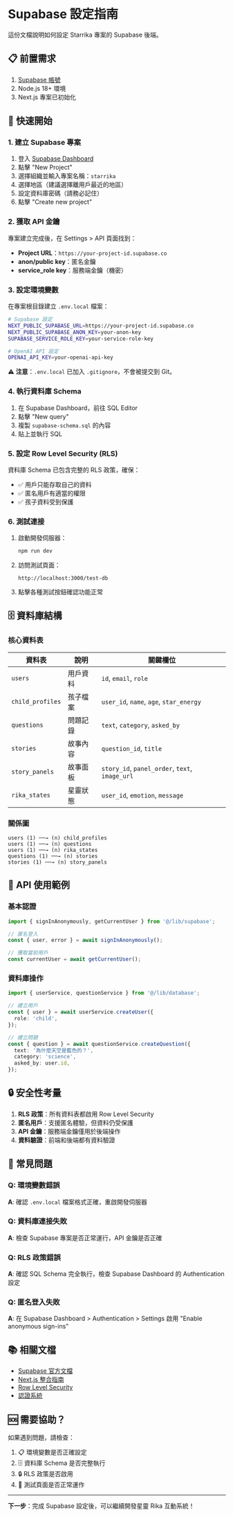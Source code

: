 # Supabase 設定指南

這份文檔說明如何設定 Starrika 專案的 Supabase 後端。

## 📋 前置需求

1. [Supabase 帳號](https://supabase.com)
2. Node.js 18+ 環境
3. Next.js 專案已初始化

## 🚀 快速開始

### 1. 建立 Supabase 專案

1. 登入 [Supabase Dashboard](https://app.supabase.com/)
2. 點擊 "New Project"
3. 選擇組織並輸入專案名稱：`starrika`
4. 選擇地區（建議選擇離用戶最近的地區）
5. 設定資料庫密碼（請務必記住）
6. 點擊 "Create new project"

### 2. 獲取 API 金鑰

專案建立完成後，在 Settings > API 頁面找到：

- **Project URL**：`https://your-project-id.supabase.co`
- **anon/public key**：匿名金鑰
- **service_role key**：服務端金鑰（機密）

### 3. 設定環境變數

在專案根目錄建立 `.env.local` 檔案：

```bash
# Supabase 設定
NEXT_PUBLIC_SUPABASE_URL=https://your-project-id.supabase.co
NEXT_PUBLIC_SUPABASE_ANON_KEY=your-anon-key
SUPABASE_SERVICE_ROLE_KEY=your-service-role-key

# OpenAI API 設定
OPENAI_API_KEY=your-openai-api-key
```

⚠️ **注意**：`.env.local` 已加入 `.gitignore`，不會被提交到 Git。

### 4. 執行資料庫 Schema

1. 在 Supabase Dashboard，前往 SQL Editor
2. 點擊 "New query"
3. 複製 `supabase-schema.sql` 的內容
4. 貼上並執行 SQL

### 5. 設定 Row Level Security (RLS)

資料庫 Schema 已包含完整的 RLS 政策，確保：

- ✅ 用戶只能存取自己的資料
- ✅ 匿名用戶有適當的權限
- ✅ 孩子資料受到保護

### 6. 測試連接

1. 啟動開發伺服器：

   ```bash
   npm run dev
   ```

2. 訪問測試頁面：

   ```
   http://localhost:3000/test-db
   ```

3. 點擊各種測試按鈕確認功能正常

## 🗄️ 資料庫結構

### 核心資料表

| 資料表           | 說明     | 關鍵欄位                                       |
| ---------------- | -------- | ---------------------------------------------- |
| `users`          | 用戶資料 | `id`, `email`, `role`                          |
| `child_profiles` | 孩子檔案 | `user_id`, `name`, `age`, `star_energy`        |
| `questions`      | 問題記錄 | `text`, `category`, `asked_by`                 |
| `stories`        | 故事內容 | `question_id`, `title`                         |
| `story_panels`   | 故事面板 | `story_id`, `panel_order`, `text`, `image_url` |
| `rika_states`    | 星靈狀態 | `user_id`, `emotion`, `message`                |

### 關係圖

```
users (1) ──→ (n) child_profiles
users (1) ──→ (n) questions
users (1) ──→ (n) rika_states
questions (1) ──→ (n) stories
stories (1) ──→ (n) story_panels
```

## 🔧 API 使用範例

### 基本認證

```typescript
import { signInAnonymously, getCurrentUser } from '@/lib/supabase';

// 匿名登入
const { user, error } = await signInAnonymously();

// 獲取當前用戶
const currentUser = await getCurrentUser();
```

### 資料庫操作

```typescript
import { userService, questionService } from '@/lib/database';

// 建立用戶
const { user } = await userService.createUser({
  role: 'child',
});

// 建立問題
const { question } = await questionService.createQuestion({
  text: '為什麼天空是藍色的？',
  category: 'science',
  asked_by: user.id,
});
```

## 🔒 安全性考量

1. **RLS 政策**：所有資料表都啟用 Row Level Security
2. **匿名用戶**：支援匿名體驗，但資料仍受保護
3. **API 金鑰**：服務端金鑰僅用於後端操作
4. **資料驗證**：前端和後端都有資料驗證

## 🐛 常見問題

### Q: 環境變數錯誤

**A**: 確認 `.env.local` 檔案格式正確，重啟開發伺服器

### Q: 資料庫連接失敗

**A**: 檢查 Supabase 專案是否正常運行，API 金鑰是否正確

### Q: RLS 政策錯誤

**A**: 確認 SQL Schema 完全執行，檢查 Supabase Dashboard 的 Authentication 設定

### Q: 匿名登入失敗

**A**: 在 Supabase Dashboard > Authentication > Settings 啟用 "Enable anonymous sign-ins"

## 📚 相關文檔

- [Supabase 官方文檔](https://supabase.com/docs)
- [Next.js 整合指南](https://supabase.com/docs/guides/getting-started/quickstarts/nextjs)
- [Row Level Security](https://supabase.com/docs/guides/auth/row-level-security)
- [認證系統](https://supabase.com/docs/guides/auth)

## 🆘 需要協助？

如果遇到問題，請檢查：

1. 📋 環境變數是否正確設定
2. 🗄️ 資料庫 Schema 是否完整執行
3. 🔒 RLS 政策是否啟用
4. 🧪 測試頁面是否正常運作

---

**下一步**：完成 Supabase 設定後，可以繼續開發星靈 Rika 互動系統！
